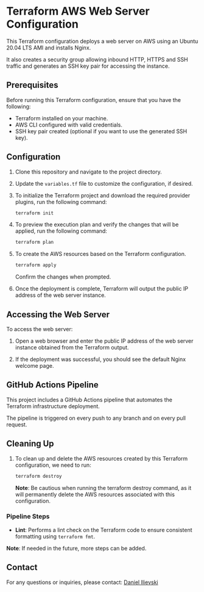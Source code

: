# Terraform AWS Web Server Configuration

This Terraform configuration deploys a web server on AWS using an Ubuntu 20.04 LTS AMI and installs Nginx. 

It also creates a security group allowing inbound HTTP, HTTPS and SSH traffic and generates an SSH key pair for accessing the instance.

## Prerequisites

Before running this Terraform configuration, ensure that you have the following:

- Terraform installed on your machine.
- AWS CLI configured with valid credentials.
- SSH key pair created (optional if you want to use the generated SSH key).

## Configuration

1. Clone this repository and navigate to the project directory.

2. Update the `variables.tf` file to customize the configuration, if desired.

3. To initialize the Terraform project and download the required provider plugins, run the following command:

    ```sh
    terraform init
    ```

4. To preview the execution plan and verify the changes that will be applied, run the following command:

    ```sh
    terraform plan
    ```

5. To create the AWS resources based on the Terraform configuration. 

    ```sh
    terraform apply
    ```

    Confirm the changes when prompted.

6. Once the deployment is complete, Terraform will output the public IP address of the web server instance.

## Accessing the Web Server

To access the web server:

1. Open a web browser and enter the public IP address of the web server instance obtained from the Terraform output.

2. If the deployment was successful, you should see the default Nginx welcome page.

## GitHub Actions Pipeline

This project includes a GitHub Actions pipeline that automates the Terraform infrastructure deployment. 

The pipeline is triggered on every push to any branch and on every pull request.

## Cleaning Up

1. To clean up and delete the AWS resources created by this Terraform configuration, we need to run:

    ```sh
    terraform destroy
    ```
    **Note**: Be cautious when running the terraform destroy command, as it will permanently delete the AWS resources associated with this configuration.
    
### Pipeline Steps

- **Lint**: Performs a lint check on the Terraform code to ensure consistent formatting using `terraform fmt`.

**Note**: If needed in the future, more steps can be added.

## Contact
For any questions or inquiries, please contact: [Daniel Ilievski](https://www.linkedin.com/in/danielilievski/)